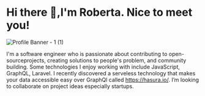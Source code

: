 # Hi there 👋,I'm Roberta. Nice to meet you!

![Profile Banner - 1 (1)](https://user-images.githubusercontent.com/33154097/90301136-f16a7280-de95-11ea-8c76-54c69ad523df.png)

I'm a software engineer who is passionate about contributing to open-sourceprojects, creating solutions to people's problem, and community building. Some technologies I enjoy working with include JavaScript, GraphQL, Laravel. I recently discovered a serveless technology that makes your data accessible easy over GraphQl called https://hasura.io/. I’m looking to collaborate on project ideas especially startups.

